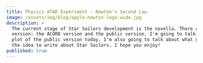```yaml
---
title: Physics ATAR Experiment - Newton's Second Law
image: /assets/img/blog/apple-newton-logo-wide.jpg
description: >
  The current stage of Star Sailors development is the novella. There are 2
  version: the ACORD version and the public version. I'm going to talk about the
  plot of the public version today. I'm also going to talk about what gave me
  the idea to write about Star Sailors. I hope you enjoy!
published: true
---
```

